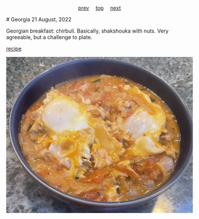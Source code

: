 <span><p align=center>
[prev](gambia.md)&emsp;
[top](../index.md)&emsp;
[next](germany.md)
</p></span>
# Georgia
21 August, 2022


Georgian breakfast: chirbuli. Basically, shakshouka with nuts. Very
agreeable, but a challenge to plate.

[recipe](https://folkways.today/chirbuli-georgian-breakfast-egg/#Lets_Cook)

![breakfast](images/georgia.jpeg)
